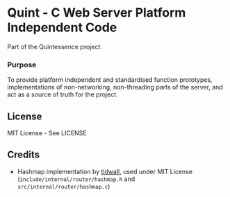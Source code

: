 # Quint - C Web Server Platform Independent Code
Part of the Quintessence project.

### Purpose
To provide platform independent and standardised function prototypes, implementations of non-networking, non-threading parts of the server, and act as a source of truth for the project.

## License
MIT License - See LICENSE

## Credits
 - Hashmap implementation by [tidwall](https://github.com/tidwall/hashmap.c/tree/a27bd35), used under MIT License (`include/internal/router/hashmap.h` and `src/internal/router/hashmap.c`)